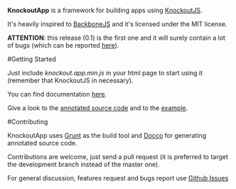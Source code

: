 **KnockoutApp** is a framework for building apps using [KnockoutJS](http://knockoutjs.com/).

It's heavily inspired to [BackboneJS](http://backbonejs.org) and it's licensed under the MIT license.

**ATTENTION**: this release (0.1) is the first one and it will surely contain a lot of bugs (which can be reported [here](https://github.com/paglias/KnockoutApp/issues)).

#Getting Started

Just include *knockout.app.min.js* in your html page to start using it (remember that KnockoutJS in necessary).

You can find documentation [here](https://github.com/paglias/KnockoutApp/blob/master/documentation.md).

Give a look to the [annotated source code](http://paglias.net/KnockoutApp/annotated-source-code/knockout.app.html) and to the [example](http://paglias.net/KnockoutApp/example/).

#Contributing

KnockoutApp uses [Grunt](http://gruntjs.com) as the build tool and [Docco](http://jashkenas.github.com/docco/) for generating annotated source code.

Contributions are welcome, just send a pull request (it is preferred to target the development branch instead of the master one).

For general discussion, features request and bugs report use [Github Issues](https://github.com/paglias/KnockoutApp/issues)

